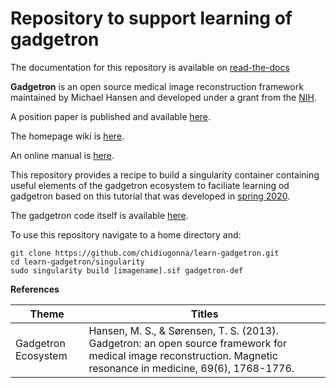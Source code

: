 # Repository to support learning of gadgetron

The documentation for this repository is available on [read-the-docs](https://learn-gadgetron.readthedocs.io)

**Gadgetron** is an open source medical image reconstruction framework maintained by Michael Hansen and developed under a grant from the [NIH](https://grantome.com/grant/NIH/ZIA-HL006214-01).

A position paper is published and available [here](https://onlinelibrary.wiley.com/doi/full/10.1002/mrm.24389).

The homepage wiki is [here](https://github.com/gadgetron/gadgetron/wiki).

An online manual is [here](https://github.com/gadgetron/gadgetron/wiki/Manual).


This repository provides a recipe to build a singularity container containing useful elements of the gadgetron ecosystem to faciliate learning od gadgetron based on this tutorial that was developed in [spring 2020](https://github.com/gadgetron/GadgetronOnlineClass).

The gadgetron code itself is available [here](https://github.com/gadgetron/gadgetron).


To use this repository navigate to a home directory and:


    git clone https://github.com/chidiugonna/learn-gadgetron.git
    cd learn-gadgetron/singularity
    sudo singularity build [imagename].sif gadgetron-def


**References**

| Theme | Titles |
| --- | --- |
| Gadgetron Ecosystem  | Hansen, M. S., & Sørensen, T. S. (2013). Gadgetron: an open source framework for medical image reconstruction. Magnetic resonance in medicine, 69(6), 1768-1776. | 

